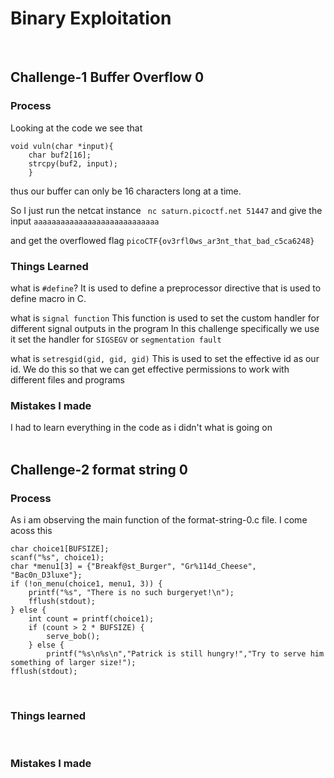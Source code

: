 # Binary Exploitation
<br>

## Challenge-1 Buffer Overflow 0

### Process
Looking at the code we see that 

    void vuln(char *input){
        char buf2[16];
        strcpy(buf2, input);
        }

thus our buffer can only be 16 characters long at a time.

So I just run the netcat instance ` nc saturn.picoctf.net 51447`
and give the input `aaaaaaaaaaaaaaaaaaaaaaaaaaaa`

and get the overflowed flag
`picoCTF{ov3rfl0ws_ar3nt_that_bad_c5ca6248}`
<br>

### Things Learned
what is `#define`?
 It is used to define a preprocessor directive that is used to define macro in C.

what is `signal function`
This function is used to set the custom handler for different signal outputs in the program
In this challenge specifically we use it set the handler for `SIGSEGV` or `segmentation fault`

what is `setresgid(gid, gid, gid)`
This is used to set the effective id as our id. We do this so that we can get effective permissions to work with different files and programs
<br>

### Mistakes I made
I had to learn everything in the code as i didn't what is going on
<br><br>

## Challenge-2 format string 0

### Process
As i am observing the main function of the format-string-0.c file. I come acoss this 
    
    char choice1[BUFSIZE];
    scanf("%s", choice1);
    char *menu1[3] = {"Breakf@st_Burger", "Gr%114d_Cheese", "Bac0n_D3luxe"};
    if (!on_menu(choice1, menu1, 3)) {
        printf("%s", "There is no such burgeryet!\n");
        fflush(stdout);
    } else {
        int count = printf(choice1);
        if (count > 2 * BUFSIZE) {
            serve_bob();
        } else {
            printf("%s\n%s\n","Patrick is still hungry!","Try to serve him something of larger size!");
    fflush(stdout);
<br>

### Things learned
<br>

### Mistakes I made
<br>